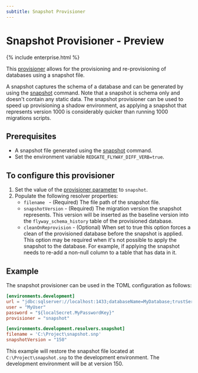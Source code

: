```yaml
---
subtitle: Snapshot Provisioner
---
```

# Snapshot Provisioner - Preview
{% include enterprise.html %}

This [provisioner](Configuration/Provisioners) allows for the provisioning and re-provisioning of databases using a snapshot file.

A snapshot captures the schema of a database and can be generated by using the [snapshot](Commands/Snapshot) command. Note that a snapshot is schema only and doesn't contain any static data.
The snapshot provisioner can be used to speed up provisioning a shadow environment, as applying a snapshot that represents version 1000 is considerably quicker than running 1000 migrations scripts.

## Prerequisites
* A snapshot file generated using the [snapshot](Commands/Snapshot) command.
* Set the environment variable `REDGATE_FLYWAY_DIFF_VERB=true`.

## To configure this provisioner
1. Set the value of the [provisioner parameter](Configuration/Parameters/Environments/Provisioner) to `snapshot`.
2. Populate the following resolver properties:
    - `filename ` - (Required) The file path of the snapshot file.
    - `snapshotVersion` - (Required) The migration version the snapshot represents. This version will be inserted as the baseline version into the `flyway_schema_history` table of the provisioned database.
    - `cleanOnReprovision` - (Optional) When set to true this option forces a clean of the provisioned database before the snapshot is applied. This option may be required when it's not possible to apply the snapshot to the database. For example, if applying the snapshot needs to re-add a non-null column to a table that has data in it.

## Example
The snapshot provisioner can be used in the TOML configuration as follows:
```toml
[environments.development]
url = "jdbc:sqlserver://localhost:1433;databaseName=MyDatabase;trustServerCertificate=true"
user = "MyUser"
password = "${localSecret.MyPasswordKey}"
provisioner = "snapshot"

[environments.development.resolvers.snapshot]
filename = 'C:\Project\snapshot.snp'
snapshotVersion = "150"
```

This example will restore the snapshot file located at `C:\Project\snapshot.snp` to the development environment. The development environment will be at version 150.
